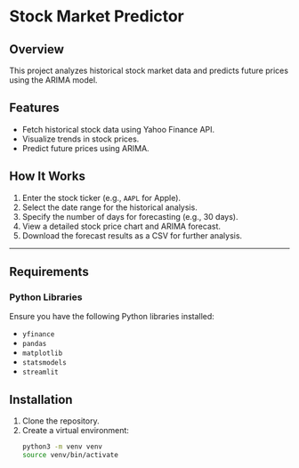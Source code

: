 # Stock Market Predictor

## Overview
This project analyzes historical stock market data and predicts future prices using the ARIMA model.

## Features
- Fetch historical stock data using Yahoo Finance API.
- Visualize trends in stock prices.
- Predict future prices using ARIMA.



## **How It Works**

1. Enter the stock ticker (e.g., `AAPL` for Apple).
2. Select the date range for the historical analysis.
3. Specify the number of days for forecasting (e.g., 30 days).
4. View a detailed stock price chart and ARIMA forecast.
5. Download the forecast results as a CSV for further analysis.

---

## **Requirements**

### **Python Libraries**
Ensure you have the following Python libraries installed:
- `yfinance`
- `pandas`
- `matplotlib`
- `statsmodels`
- `streamlit`

  
## Installation
1. Clone the repository.
2. Create a virtual environment:
   ```bash
   python3 -m venv venv
   source venv/bin/activate
